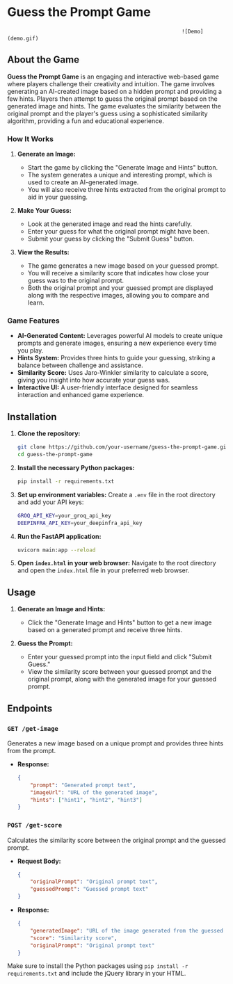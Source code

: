 # Guess the Prompt Game
                                                            ![Demo](demo.gif)

## About the Game

**Guess the Prompt Game** is an engaging and interactive web-based game where players challenge their creativity and intuition. The game involves generating an AI-created image based on a hidden prompt and providing a few hints. Players then attempt to guess the original prompt based on the generated image and hints. The game evaluates the similarity between the original prompt and the player's guess using a sophisticated similarity algorithm, providing a fun and educational experience.

### How It Works

1. **Generate an Image:**
   - Start the game by clicking the "Generate Image and Hints" button.
   - The system generates a unique and interesting prompt, which is used to create an AI-generated image.
   - You will also receive three hints extracted from the original prompt to aid in your guessing.

2. **Make Your Guess:**
   - Look at the generated image and read the hints carefully.
   - Enter your guess for what the original prompt might have been.
   - Submit your guess by clicking the "Submit Guess" button.

3. **View the Results:**
   - The game generates a new image based on your guessed prompt.
   - You will receive a similarity score that indicates how close your guess was to the original prompt.
   - Both the original prompt and your guessed prompt are displayed along with the respective images, allowing you to compare and learn.

### Game Features

- **AI-Generated Content:** Leverages powerful AI models to create unique prompts and generate images, ensuring a new experience every time you play.
- **Hints System:** Provides three hints to guide your guessing, striking a balance between challenge and assistance.
- **Similarity Score:** Uses Jaro-Winkler similarity to calculate a score, giving you insight into how accurate your guess was.
- **Interactive UI:** A user-friendly interface designed for seamless interaction and enhanced game experience.

## Installation

1. **Clone the repository:**
    ```sh
    git clone https://github.com/your-username/guess-the-prompt-game.git
    cd guess-the-prompt-game
    ```

2. **Install the necessary Python packages:**
    ```sh
    pip install -r requirements.txt
    ```

3. **Set up environment variables:**
    Create a `.env` file in the root directory and add your API keys:
    ```sh
    GROQ_API_KEY=your_groq_api_key
    DEEPINFRA_API_KEY=your_deepinfra_api_key
    ```

4. **Run the FastAPI application:**
    ```sh
    uvicorn main:app --reload
    ```

5. **Open `index.html` in your web browser:**
    Navigate to the root directory and open the `index.html` file in your preferred web browser.

## Usage

1. **Generate an Image and Hints:**
    - Click the "Generate Image and Hints" button to get a new image based on a generated prompt and receive three hints.

2. **Guess the Prompt:**
    - Enter your guessed prompt into the input field and click "Submit Guess."
    - View the similarity score between your guessed prompt and the original prompt, along with the generated image for your guessed prompt.

## Endpoints

### `GET /get-image`
Generates a new image based on a unique prompt and provides three hints from the prompt.
- **Response:**
    ```json
    {
        "prompt": "Generated prompt text",
        "imageUrl": "URL of the generated image",
        "hints": ["hint1", "hint2", "hint3"]
    }
    ```

### `POST /get-score`
Calculates the similarity score between the original prompt and the guessed prompt.
- **Request Body:**
    ```json
    {
        "originalPrompt": "Original prompt text",
        "guessedPrompt": "Guessed prompt text"
    }
    ```
- **Response:**
    ```json
    {
        "generatedImage": "URL of the image generated from the guessed prompt",
        "score": "Similarity score",
        "originalPrompt": "Original prompt text"
    }
    ```


Make sure to install the Python packages using `pip install -r requirements.txt` and include the jQuery library in your HTML.

